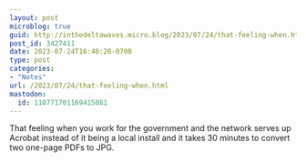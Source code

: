 ```yaml
---
layout: post
microblog: true
guid: http://inthedeltawaves.micro.blog/2023/07/24/that-feeling-when.html
post_id: 3427411
date: 2023-07-24T16:40:20-0700
type: post
categories:
- "Notes"
url: /2023/07/24/that-feeling-when.html
mastodon:
  id: 110771701169415081
---
```

That feeling when you work for the government and the network serves up Acrobat instead of it being a local install and it takes 30 minutes to convert two one-page PDFs to JPG. 
